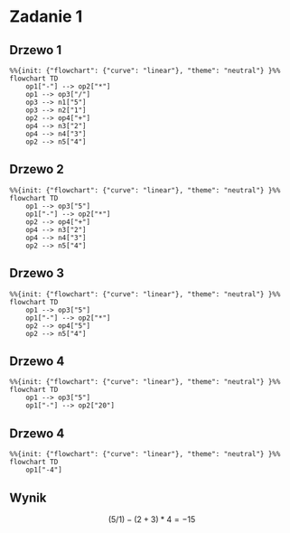 # Zadanie 1

## Drzewo 1

```mermaid
%%{init: {"flowchart": {"curve": "linear"}, "theme": "neutral"} }%%
flowchart TD
    op1["-"] --> op2["*"]
    op1 --> op3["/"]
    op3 --> n1["5"]
    op3 --> n2["1"]
    op2 --> op4["+"]
    op4 --> n3["2"]
    op4 --> n4["3"]
    op2 --> n5["4"]
```

## Drzewo 2

```mermaid
%%{init: {"flowchart": {"curve": "linear"}, "theme": "neutral"} }%%
flowchart TD
    op1 --> op3["5"]
    op1["-"] --> op2["*"]
    op2 --> op4["+"]
    op4 --> n3["2"]
    op4 --> n4["3"]
    op2 --> n5["4"]
```

## Drzewo 3

```mermaid
%%{init: {"flowchart": {"curve": "linear"}, "theme": "neutral"} }%%
flowchart TD
    op1 --> op3["5"]
    op1["-"] --> op2["*"]
    op2 --> op4["5"]
    op2 --> n5["4"]
```

## Drzewo 4

```mermaid
%%{init: {"flowchart": {"curve": "linear"}, "theme": "neutral"} }%%
flowchart TD
    op1 --> op3["5"]
    op1["-"] --> op2["20"]
```

## Drzewo 4

```mermaid
%%{init: {"flowchart": {"curve": "linear"}, "theme": "neutral"} }%%
flowchart TD
    op1["-4"]
```

## Wynik

$$(5 / 1) - (2 + 3) * 4 =-15$$